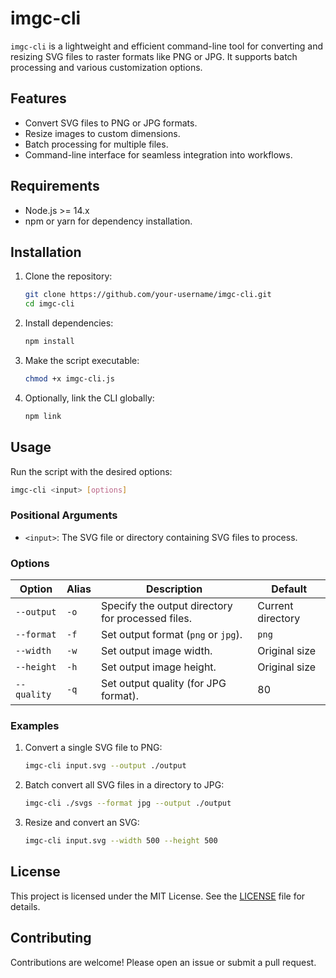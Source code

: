 # imgc-cli

`imgc-cli` is a lightweight and efficient command-line tool for converting and resizing SVG files to raster formats like PNG or JPG. It supports batch processing and various customization options.

## Features

- Convert SVG files to PNG or JPG formats.
- Resize images to custom dimensions.
- Batch processing for multiple files.
- Command-line interface for seamless integration into workflows.

## Requirements

- Node.js >= 14.x
- npm or yarn for dependency installation.

## Installation

1. Clone the repository:

   ```bash
   git clone https://github.com/your-username/imgc-cli.git
   cd imgc-cli
   ```

2. Install dependencies:

   ```bash
   npm install
   ```

3. Make the script executable:

   ```bash
   chmod +x imgc-cli.js
   ```

4. Optionally, link the CLI globally:

   ```bash
   npm link
   ```

## Usage

Run the script with the desired options:

```bash
imgc-cli <input> [options]
```

### Positional Arguments

- `<input>`: The SVG file or directory containing SVG files to process.

### Options

| Option         | Alias | Description                                      | Default            |
|----------------|-------|--------------------------------------------------|--------------------|
| `--output`     | `-o`  | Specify the output directory for processed files.| Current directory  |
| `--format`     | `-f`  | Set output format (`png` or `jpg`).              | `png`              |
| `--width`      | `-w`  | Set output image width.                          | Original size      |
| `--height`     | `-h`  | Set output image height.                         | Original size      |
| `--quality`    | `-q`  | Set output quality (for JPG format).             | 80                |

### Examples

1. Convert a single SVG file to PNG:

   ```bash
   imgc-cli input.svg --output ./output
   ```

2. Batch convert all SVG files in a directory to JPG:

   ```bash
   imgc-cli ./svgs --format jpg --output ./output
   ```

3. Resize and convert an SVG:

   ```bash
   imgc-cli input.svg --width 500 --height 500
   ```

## License

This project is licensed under the MIT License. See the [LICENSE](LICENSE) file for details.

## Contributing

Contributions are welcome! Please open an issue or submit a pull request.
